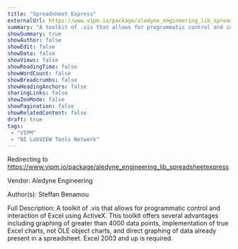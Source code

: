```yaml
---
title: "Spreadsheet Express"
externalUrl: https://www.vipm.io/package/aledyne_engineering_lib_spreadsheetexpress
summary: "A toolkit of .vis that allows for programmatic control and interaction of Excel using ActiveX."
showSummary: true
showAuthor: false
showEdit: false
showData: false
showViews: false
showReadingTime: false
showWordCount: false
showBreadcrumbs: false
showHeadingAnchors: false
sharingLinks: false
showZenMode: false
showPagination: false
showRelatedContent: false
draft: true
tags:
 - "VIPM"
 - "NI LabVIEW Tools Network"
---
```


Redirecting to https://www.vipm.io/package/aledyne_engineering_lib_spreadsheetexpress

Vendor: Aledyne Engineering

Author(s): Steffan Benamou
 
Full Description:
A toolkit of .vis that allows for programmatic control and interaction of Excel using ActiveX.  This toolkit offers several advantages including graphing of greater than 4000 data points, implementation of true Excel charts, not OLE object charts, and direct graphing of data already present in a spreadsheet.  Excel 2003 and up is required.